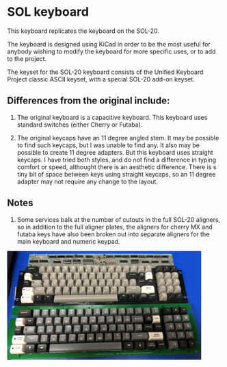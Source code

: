 # SOL keyboard

This keyboard replicates the keyboard on the SOL-20.

The keyboard is designed using KiCad in order to be the most useful for anybody
wishing to modify the keyboard for more specific uses, or to add to the project.

The keyset for the SOL-20 keyboard consists of the Unified Keyboard Project
classic ASCII keyset, with a special SOL-20 add-on keyset.

## Differences from the original include:

1. The original keyboard is a capacitive keyboard. This keyboard uses standard
   switches (either Cherry or Futaba).
   
1. The original keycaps have an 11 degree angled stem. It may be possible to
   find such keycaps, but I was unable to find any. It also may be possible to
   create 11 degree adapters. But this keyboard uses straight keycaps. I have
   tried both styles, and do not find a difference in typing comfort or speed,
   althought there is an aesthetic difference. There is s tiny bit of space
   between keys using straight keycaps, so an 11 degree adapter may not require
   any change to the layout.

## Notes

1. Some services balk at the number of cutouts in the full SOL-20 aligners, so in addition to the full aligner plates, the aligners for cherry MX and futaba keys have also been broken out into separate aligners for the main keyboard and numeric keypad.

<img alt="Sol 20 Keyboard" src="images/sol_20_kbd.jpg" width=90%>
